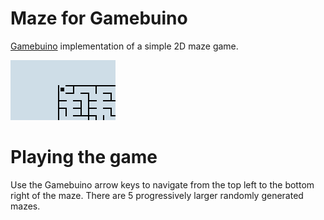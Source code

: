 # Maze for Gamebuino

[Gamebuino](http://gamebuino.com) implementation of a simple 2D maze game.

![Screenshot](src/images/sim.gif?raw=true)

# Playing the game

Use the Gamebuino arrow keys to navigate from the top left to the bottom right of the maze. There are 5 progressively larger randomly generated mazes.
